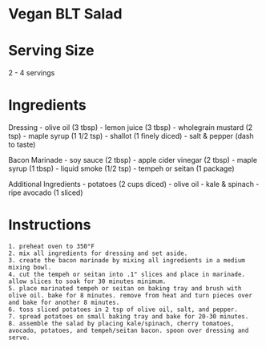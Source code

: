 # Vegan BLT Salad

# Serving Size
2 - 4 servings 

# Ingredients
Dressing
    - olive oil (3 tbsp)
    - lemon juice (3 tbsp)
    - wholegrain mustard (2 tsp)
    - maple syrup (1 1/2 tsp)
    - shallot (1 finely diced)
    - salt & pepper (dash to taste)

Bacon Marinade
    - soy sauce (2 tbsp)
    - apple cider vinegar (2 tbsp)
    - maple syrup (1 tbsp)
    - liquid smoke (1/2 tsp)
    - tempeh or seitan (1 package)

Additional Ingredients
    - potatoes (2 cups diced)
    - olive oil
    - kale & spinach
    - ripe avocado (1 sliced)

# Instructions
    1. preheat oven to 350°F
    2. mix all ingredients for dressing and set aside.
    3. create the bacon marinade by mixing all ingredients in a medium mixing bowl.
    4. cut the tempeh or seitan into .1" slices and place in marinade. allow slices to soak for 30 minutes minimum.
    5. place marinated tempeh or seitan on baking tray and brush with olive oil. bake for 8 minutes. remove from heat and turn pieces over and bake for another 8 minutes.
    6. toss sliced potatoes in 2 tsp of olive oil, salt, and pepper.
    7. spread potatoes on small baking tray and bake for 20-30 minutes.
    8. assemble the salad by placing kale/spinach, cherry tomatoes, avocado, potatoes, and tempeh/seitan bacon. spoon over dressing and serve. 